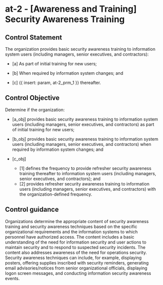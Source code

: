 # at-2 - \[Awareness and Training\] Security Awareness Training

## Control Statement

The organization provides basic security awareness training to information system users (including managers, senior executives, and contractors):

- \[a\] As part of initial training for new users;

- \[b\] When required by information system changes; and

- \[c\]  {{ insert: param, at-2_prm_1 }} thereafter.

## Control Objective

Determine if the organization:

- \[a_obj\] provides basic security awareness training to information system users (including managers, senior executives, and contractors) as part of initial training for new users;

- \[b_obj\] provides basic security awareness training to information system users (including managers, senior executives, and contractors) when required by information system changes; and

- \[c_obj\]

  - \[1\] defines the frequency to provide refresher security awareness training thereafter to information system users (including managers, senior executives, and contractors); and
  - \[2\] provides refresher security awareness training to information users (including managers, senior executives, and contractors) with the organization-defined frequency.

## Control guidance

Organizations determine the appropriate content of security awareness training and security awareness techniques based on the specific organizational requirements and the information systems to which personnel have authorized access. The content includes a basic understanding of the need for information security and user actions to maintain security and to respond to suspected security incidents. The content also addresses awareness of the need for operations security. Security awareness techniques can include, for example, displaying posters, offering supplies inscribed with security reminders, generating email advisories/notices from senior organizational officials, displaying logon screen messages, and conducting information security awareness events.
